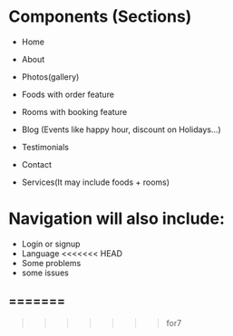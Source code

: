 # Components (Sections)

- Home
- About
- Photos(gallery)
- Foods with order feature
- Rooms with booking feature
- Blog (Events like happy hour, discount on Holidays...)
- Testimonials
- Contact

- Services(It may include foods + rooms)

# Navigation will also include:

- Login or signup
- Language
<<<<<<< HEAD
- Some problems
- some issues

=======
-
>>>>>>> for7
